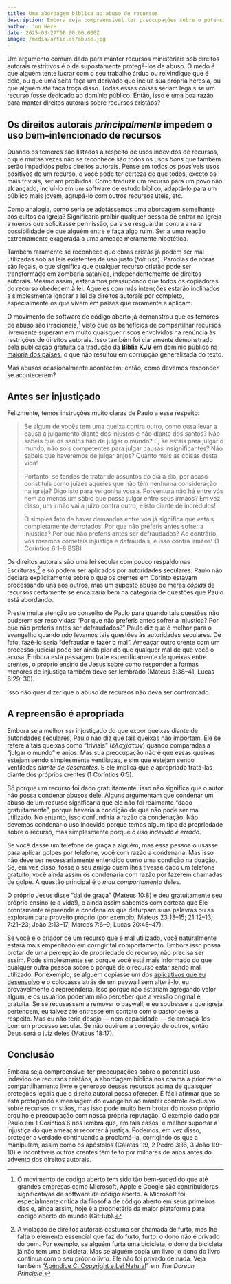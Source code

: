 ```yaml
---
title: Uma abordagem bíblica ao abuso de recursos
description: Embora seja compreensível ter preocupações sobre o potencial uso indevido de recursos cristãos, a abordagem bíblica nos chama a priorizar o compartilhamento livre e generoso desses recursos acima de quaisquer proteções legais que o direito autoral possa oferecer.
author: Jon Here
date: 2025-03-27T00:00:00.000Z
image: /media/articles/abuse.jpg
---
```



Um argumento comum dado para manter recursos ministeriais sob direitos autorais restritivos é o de supostamente protegê-los de abuso. O medo é que alguém tente lucrar com o seu trabalho árduo ou reivindique que é dele, ou que uma seita faça um derivado que inclua sua própria heresia, ou que alguém até faça troça disso. Todas essas coisas seriam legais se um recurso fosse dedicado ao domínio público. Então, isso é uma boa razão para manter direitos autorais sobre recursos cristãos?


## Os direitos autorais _principalmente_ impedem o uso bem–intencionado de recursos

Quando os temores são listados a respeito de usos indevidos de recursos, o que muitas vezes não se reconhece são todos os usos _bons_ que também serão impedidos pelos direitos autorais. Pense em todos os possíveis usos positivos de um recurso, e você pode ter certeza de que todos, exceto os mais triviais, seriam proibidos. Como traduzir um recurso para um povo não alcançado, incluí-lo em um software de estudo bíblico, adaptá-lo para um público mais jovem, agrupá-lo com outros recursos úteis, etc.

Como analogia, como seria se adotássemos uma abordagem semelhante aos cultos da igreja? Significaria proibir qualquer pessoa de entrar na igreja a menos que solicitasse permissão, para se resguardar contra a rara possibilidade de que alguém entre e faça algo ruim. Seria uma reação extremamente exagerada a uma ameaça meramente hipotética.

Também raramente se reconhece que obras cristãs já podem ser mal utilizadas sob as leis existentes de uso justo (*fair use*). Paródias de obras são legais, o que significa que qualquer recurso cristão pode ser transformado em zombaria satânica, independentemente de direitos autorais. Mesmo assim, estaríamos pressupondo que todos os copiadores do recurso obedecem à lei. Aqueles com más intenções estarão inclinados a simplesmente ignorar a lei de direitos autorais por completo, especialmente os que vivem em países que raramente a aplicam.

O movimento de software de código aberto já demonstrou que os temores de abuso são irracionais,[^1] visto que os benefícios de compartilhar recursos livremente superam em muito quaisquer riscos envolvidos na renúncia às restrições de direitos autorais. Isso também foi claramente demonstrado pela publicação gratuita da tradução da __Bíblia KJV__ em domínio público [na maioria dos países](https://sellingjesus.org/articles/kjv), o que não resultou em corrupção generalizada do texto.

Mas abusos ocasionalmente acontecem; então, como devemos responder se acontecerem?


## Antes ser injustiçado

Felizmente, temos instruções muito claras de Paulo a esse respeito:

> Se algum de vocês tem uma queixa contra outro, como ousa levar a causa a julgamento diante dos injustos e não diante dos santos? Não sabeis que os santos hão de julgar o mundo? E, se estais para julgar o mundo, não sois competentes para julgar causas insignificantes? Não sabeis que haveremos de julgar anjos? Quanto mais as coisas desta vida!
>
> Portanto, se tendes de tratar de assuntos do dia a dia, por acaso constituís como juízes aqueles que não têm nenhuma consideração na igreja? Digo isto para vergonha vossa. Porventura não há entre vós nem ao menos um sábio que possa julgar entre seus irmãos? Em vez disso, um irmão vai a juízo contra outro, e isto diante de incrédulos!
>
> O simples fato de haver demandas entre vós já significa que estais completamente derrotados. Por que não preferis antes sofrer a injustiça? Por que não preferis antes ser defraudados? Ao contrário, vós mesmos cometeis injustiça e defraudais, e isso contra irmãos! (1 Coríntios 6:1–8 BSB)

Os direitos autorais são uma lei secular com pouco respaldo nas Escrituras,[^2] e só podem ser aplicados por autoridades seculares. Paulo não declara explicitamente sobre o que os crentes em Corinto estavam processando uns aos outros, mas um suposto abuso de meras _cópias_ de recursos certamente se encaixaria bem na categoria de questões que Paulo está abordando.

Preste muita atenção ao conselho de Paulo para quando tais questões não puderem ser resolvidas: “Por que não preferis antes sofrer a injustiça? Por que não preferis antes ser defraudados?” Paulo diz que é melhor para o evangelho quando _não_ levamos tais questões às autoridades seculares. De fato, fazê-lo seria “defraudar e fazer o mal”. Ameaçar outro crente com um processo judicial pode ser ainda pior do que qualquer mal de que você o acusa. Embora esta passagem trate especificamente de queixas entre crentes, o próprio ensino de Jesus sobre como responder a formas menores de injustiça também deve ser lembrado (Mateus 5:38–41, Lucas 6:29–30).

Isso não quer dizer que o abuso de recursos não deva ser confrontado.


## A repreensão é apropriada

Embora seja melhor ser injustiçado do que expor queixas diante de autoridades seculares, Paulo não diz que tais queixas não importam. Ele se refere a tais queixas como “triviais” (*ἐλαχίστων*) quando comparadas a “julgar o mundo” e anjos. Mas sua preocupação não é que essas queixas estejam sendo simplesmente ventiladas, e sim que estejam sendo ventiladas _diante de descrentes_. E ele implica que _é_ apropriado tratá-las diante dos próprios crentes (1 Coríntios 6:5).

Só porque um recurso foi dado gratuitamente, isso não significa que o autor não possa condenar abusos dele. Alguns argumentam que condenar um abuso de um recurso significaria que ele não foi realmente “dado gratuitamente”, porque haveria a condição de que não pode ser mal utilizado. No entanto, isso confundiria a razão da condenação. Não devemos condenar o uso indevido porque temos algum tipo de propriedade sobre o recurso, mas simplesmente porque _o uso indevido é errado_.

Se você desse um telefone de graça a alguém, mas essa pessoa o usasse para aplicar golpes por telefone, você com razão a condenaria. Mas isso não deve ser necessariamente entendido como uma condição na doação. Se, em vez disso, fosse o seu amigo quem lhes tivesse dado um telefone gratuito, você ainda assim os condenaria com razão por fazerem chamadas de golpe. A questão principal é o _mau comportamento_ deles.

O próprio Jesus disse “dai de graça” (Mateus 10:8) e deu gratuitamente seu próprio ensino (e a vida!), e ainda assim sabemos com certeza que Ele prontamente repreende e condena os que deturpam suas palavras ou as exploram para proveito próprio (por exemplo, Mateus 23:13–15; 21:12–13; 7:21–23; João 2:13–17; Marcos 7:6–9; Lucas 20:45–47).

Se você é o criador de um recurso que é mal utilizado, você naturalmente estará mais empenhado em corrigir tal comportamento. Embora isso possa brotar de uma percepção de propriedade do recurso, não precisa ser assim. Pode simplesmente ser porque você está mais informado do que qualquer outra pessoa sobre o porquê de o recurso estar sendo mal utilizado. Por exemplo, se alguém copiasse um dos [aplicativos que eu desenvolvo](https://gracious.tech) e o colocasse atrás de um paywall sem alterá-lo, eu provavelmente o repreenderia. Isso porque não estariam agregando valor algum, e os usuários poderiam não perceber que a versão original é gratuita. Se se recusassem a remover o paywall, e eu soubesse a que igreja pertencem, eu talvez até entrasse em contato com o pastor deles a respeito. Mas eu não teria desejo — nem capacidade — de ameaçá-los com um processo secular. Se não ouvirem a correção de outros, então Deus será o juiz deles (Mateus 18:17).


## Conclusão

Embora seja compreensível ter preocupações sobre o potencial uso indevido de recursos cristãos, a abordagem bíblica nos chama a priorizar o compartilhamento livre e generoso desses recursos acima de quaisquer proteções legais que o direito autoral possa oferecer. É fácil afirmar que se está protegendo a mensagem do evangelho ao manter controle exclusivo sobre recursos cristãos, mas isso pode muito bem brotar do nosso próprio orgulho e preocupação com nossa própria reputação. O exemplo dado por Paulo em 1 Coríntios 6 nos lembra que, em tais casos, é melhor suportar a injustiça do que ameaçar recorrer à justiça. Podemos, em vez disso, proteger a verdade continuando a proclamá-la, corrigindo os que a manipulam, assim como os apóstolos (Gálatas 1:9, 2 Pedro 3:16, 3 João 1:9–10) e incontáveis outros crentes têm feito por milhares de anos antes do advento dos direitos autorais.


[^1]: O movimento de código aberto tem sido tão bem-sucedido que até grandes empresas como Microsoft, Apple e Google são contribuidoras significativas de software de código aberto. A Microsoft foi especialmente crítica da filosofia de código aberto em seus primeiros dias e, ainda assim, hoje é a proprietária da maior plataforma para código aberto do mundo (GitHub).

[^2]: A violação de direitos autorais costuma ser chamada de furto, mas lhe falta o elemento essencial que faz do furto, furto: o dono não é privado do bem. Por exemplo, se alguém furta uma bicicleta, o dono da bicicleta já não tem uma bicicleta. Mas se alguém copia um livro, o dono do livro continua com o seu próprio livro. Ele não foi privado de nada. Veja também “[Apêndice C. Copyright e Lei Natural](https://thedoreanprinciple.org/#aC)” em _The Dorean Principle_.
